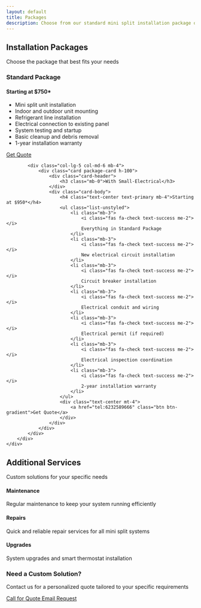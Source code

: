```yaml
---
layout: default
title: Packages
description: Choose from our standard mini split installation package or upgrade to include small electrical work. Professional service starting at $750*.
---
```


<!-- Page Header -->
<section class="py-5 bg-light">
    <div class="container">
        <div class="row">
            <div class="col-12 text-center">
                <h1 class="text-gradient">Installation Packages</h1>
                <p class="lead">Choose the package that best fits your needs</p>
            </div>
        </div>
    </div>
</section>

<!-- Packages Section -->
<section class="py-5">
    <div class="container">
        <div class="row justify-content-center">
            <div class="col-lg-5 col-md-6 mb-4">
                <div class="card package-card h-100">
                    <div class="card-header">
                        <h3 class="mb-0">Standard Package</h3>
                    </div>
                    <div class="card-body">
                        <h4 class="text-center text-primary mb-4">Starting at $750*</h4>
                        <ul class="list-unstyled">
                            <li class="mb-3">
                                <i class="fas fa-check text-success me-2"></i>
                                Mini split unit installation
                            </li>
                            <li class="mb-3">
                                <i class="fas fa-check text-success me-2"></i>
                                Indoor and outdoor unit mounting
                            </li>
                            <li class="mb-3">
                                <i class="fas fa-check text-success me-2"></i>
                                Refrigerant line installation
                            </li>
                            <li class="mb-3">
                                <i class="fas fa-check text-success me-2"></i>
                                Electrical connection to existing panel
                            </li>
                            <li class="mb-3">
                                <i class="fas fa-check text-success me-2"></i>
                                System testing and startup
                            </li>
                            <li class="mb-3">
                                <i class="fas fa-check text-success me-2"></i>
                                Basic cleanup and debris removal
                            </li>
                            <li class="mb-3">
                                <i class="fas fa-check text-success me-2"></i>
                                1-year installation warranty
                            </li>
                        </ul>
                        <div class="text-center mt-4">
                            <a href="tel:6232589666" class="btn btn-gradient">Get Quote</a>
                        </div>
                    </div>
                </div>
            </div>
            
            <div class="col-lg-5 col-md-6 mb-4">
                <div class="card package-card h-100">
                    <div class="card-header">
                        <h3 class="mb-0">With Small-Electrical</h3>
                    </div>
                    <div class="card-body">
                        <h4 class="text-center text-primary mb-4">Starting at $950*</h4>
                        <ul class="list-unstyled">
                            <li class="mb-3">
                                <i class="fas fa-check text-success me-2"></i>
                                Everything in Standard Package
                            </li>
                            <li class="mb-3">
                                <i class="fas fa-check text-success me-2"></i>
                                New electrical circuit installation
                            </li>
                            <li class="mb-3">
                                <i class="fas fa-check text-success me-2"></i>
                                Circuit breaker installation
                            </li>
                            <li class="mb-3">
                                <i class="fas fa-check text-success me-2"></i>
                                Electrical conduit and wiring
                            </li>
                            <li class="mb-3">
                                <i class="fas fa-check text-success me-2"></i>
                                Electrical permit (if required)
                            </li>
                            <li class="mb-3">
                                <i class="fas fa-check text-success me-2"></i>
                                Electrical inspection coordination
                            </li>
                            <li class="mb-3">
                                <i class="fas fa-check text-success me-2"></i>
                                2-year installation warranty
                            </li>
                        </ul>
                        <div class="text-center mt-4">
                            <a href="tel:6232589666" class="btn btn-gradient">Get Quote</a>
                        </div>
                    </div>
                </div>
            </div>
        </div>
    </div>
</section>

<!-- Additional Services -->
<section class="py-5 bg-light">
    <div class="container">
        <div class="row">
            <div class="col-12 text-center mb-4">
                <h2>Additional Services</h2>
                <p class="lead">Custom solutions for your specific needs</p>
            </div>
        </div>
        <div class="row">
            <div class="col-md-4 mb-4">
                <div class="text-center">
                    <i class="fas fa-tools fa-3x text-primary mb-3"></i>
                    <h4>Maintenance</h4>
                    <p>Regular maintenance to keep your system running efficiently</p>
                </div>
            </div>
            <div class="col-md-4 mb-4">
                <div class="text-center">
                    <i class="fas fa-wrench fa-3x text-success mb-3"></i>
                    <h4>Repairs</h4>
                    <p>Quick and reliable repair services for all mini split systems</p>
                </div>
            </div>
            <div class="col-md-4 mb-4">
                <div class="text-center">
                    <i class="fas fa-cog fa-3x text-info mb-3"></i>
                    <h4>Upgrades</h4>
                    <p>System upgrades and smart thermostat installation</p>
                </div>
            </div>
        </div>
    </div>
</section>

<!-- Call to Action -->
<section class="py-5">
    <div class="container text-center">
        <h3>Need a Custom Solution?</h3>
        <p class="lead mb-4">Contact us for a personalized quote tailored to your specific requirements</p>
        <div class="row justify-content-center">
            <div class="col-md-6">
                <a href="tel:6232589666" class="btn btn-primary btn-lg me-3">
                    <i class="fas fa-phone"></i> Call for Quote
                </a>
                <a href="mailto:contact@rayteksolutions.com" class="btn btn-outline-primary btn-lg">
                    <i class="fas fa-envelope"></i> Email Request
                </a>
            </div>
        </div>
    </div>
</section>
